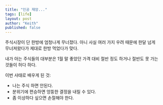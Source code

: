 ```yaml
---
title: "인공 재앙..."
tags: [life]
layout: post
author: "Keith"
published: false
---
```


주식시장이 단 한방에 엄청나게 무너졌다. 아니 사실 여러 가지 우려 때문에 한달 넘게 무너져왔다가 제대로 한방 먹었다가 맞다.

내가 아는 주식들의 대부분은 1월 말 좋았던 가격 대비 절반 정도 하거나 절반도 못 가는 것들이 허다 하다.

이번 사태로 배우게 된 것:
- 나는 주식 하면 안된다.
- 분위기에 편승하면 엉뚱한 결정을 내릴 수 있다.
- 좀 이상하다 싶으면 손절해야 한다.
